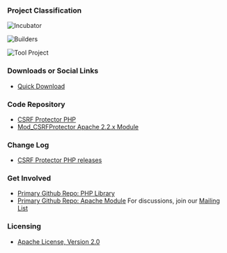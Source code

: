 ### Project Classification
![Incubator](assets/images/common/owasp_level_incubator.svg)

![Builders](assets/images/common/owasp_builders.svg)

![Tool Project](assets/images/common/owasp_tool_project.svg)

### Downloads or Social Links
* [Quick Download](https://github.com/mebjas/CSRF-Protector-PHP/releases)

### Code Repository
* [CSRF Protector PHP](https://github.com/mebjas/CSRF-Protector-PHP)
* [Mod_CSRFProtector Apache 2.2.x Module](https://github.com/mebjas/mod_csrfprotector)

### Change Log
* [CSRF Protector PHP releases](https://github.com/mebjas/CSRF-Protector-PHP/releases)
<!-- TODO(mebjas): Add proper change logs in project and reference here. -->

### Get Involved
 * [Primary Github Repo: PHP Library](https://github.com/mebjas/CSRF-Protector-PHP)
 * [Primary Github Repo: Apache Module](https://github.com/mebjas/CSRF-Protector-PHP)
For discussions, join our [Mailing List](https://lists.owasp.org/mailman/listinfo/owasp-csrfprotector)

### Licensing
 * [Apache License, Version 2.0](http://www.apache.org/licenses/LICENSE-2.0)
